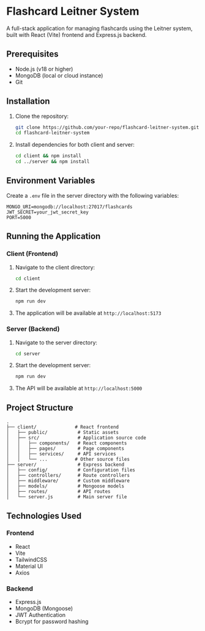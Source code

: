 # Flashcard Leitner System

A full-stack application for managing flashcards using the Leitner system, built with React (Vite) frontend and Express.js backend.

## Prerequisites

- Node.js (v18 or higher)
- MongoDB (local or cloud instance)
- Git

## Installation

1. Clone the repository:
   ```bash
   git clone https://github.com/your-repo/flashcard-leitner-system.git
   cd flashcard-leitner-system
   ```

2. Install dependencies for both client and server:
   ```bash
   cd client && npm install
   cd ../server && npm install
   ```

## Environment Variables

Create a `.env` file in the server directory with the following variables:
```
MONGO_URI=mongodb://localhost:27017/flashcards
JWT_SECRET=your_jwt_secret_key
PORT=5000
```

## Running the Application

### Client (Frontend)
1. Navigate to the client directory:
   ```bash
   cd client
   ```
2. Start the development server:
   ```bash
   npm run dev
   ```
3. The application will be available at `http://localhost:5173`

### Server (Backend)
1. Navigate to the server directory:
   ```bash
   cd server
   ```
2. Start the development server:
   ```bash
   npm run dev
   ```
3. The API will be available at `http://localhost:5000`

## Project Structure

```
.
├── client/              # React frontend
│   ├── public/           # Static assets
│   ├── src/              # Application source code
│   │   ├── components/   # React components
│   │   ├── pages/        # Page components
│   │   ├── services/     # API services
│   │   └── ...          # Other source files
├── server/               # Express backend
│   ├── config/           # Configuration files
│   ├── controllers/      # Route controllers
│   ├── middleware/       # Custom middleware
│   ├── models/           # Mongoose models
│   ├── routes/           # API routes
│   └── server.js         # Main server file
```

## Technologies Used

### Frontend
- React
- Vite
- TailwindCSS
- Material UI
- Axios

### Backend
- Express.js
- MongoDB (Mongoose)
- JWT Authentication
- Bcrypt for password hashing


